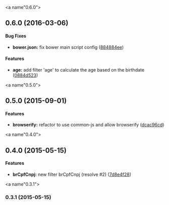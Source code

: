 <a name"0.6.0"></a>
## 0.6.0 (2016-03-06)


#### Bug Fixes

* **bower.json:** fix bower main script config ([884884ee](https://github.com/the-darc/angular-br-filters/commit/884884ee))


#### Features

* **age:** add filter 'age' to calculate the age based on the birthdate ([0884d523](https://github.com/the-darc/angular-br-filters/commit/0884d523))


<a name"0.5.0"></a>
## 0.5.0 (2015-09-01)


#### Features

* **browserify:** refactor to use common-js and allow browserify ([dcac96cd](https://github.com/the-darc/angular-br-filters/commit/dcac96cd))


<a name"0.4.0"></a>
## 0.4.0 (2015-05-15)


#### Features

* **brCpfCnpj:** new filter brCpfCnpj (resolve #2) ([7d8e4f28](https://github.com/the-darc/angular-br-filters/commit/7d8e4f28))


<a name"0.3.1"></a>
### 0.3.1 (2015-05-15)

